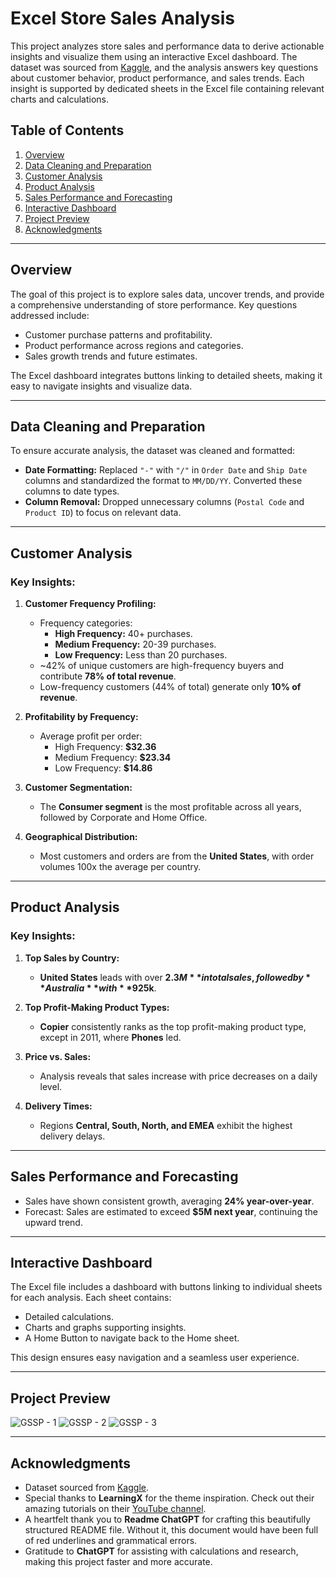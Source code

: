 # Excel Store Sales Analysis

This project analyzes store sales and performance data to derive actionable insights and visualize them using an interactive Excel dashboard. The dataset was sourced from [Kaggle](https://www.kaggle.com/datasets/apoorvaappz/global-super-store-dataset), and the analysis answers key questions about customer behavior, product performance, and sales trends. Each insight is supported by dedicated sheets in the Excel file containing relevant charts and calculations.

## Table of Contents
1. [Overview](#overview)
2. [Data Cleaning and Preparation](#data-cleaning-and-preparation)
3. [Customer Analysis](#customer-analysis)
4. [Product Analysis](#product-analysis)
5. [Sales Performance and Forecasting](#sales-performance-and-forecasting)
6. [Interactive Dashboard](#interactive-dashboard)
7. [Project Preview](#project-preview)
8. [Acknowledgments](#acknowledgments)


---

## Overview

The goal of this project is to explore sales data, uncover trends, and provide a comprehensive understanding of store performance. Key questions addressed include:
- Customer purchase patterns and profitability.
- Product performance across regions and categories.
- Sales growth trends and future estimates.

The Excel dashboard integrates buttons linking to detailed sheets, making it easy to navigate insights and visualize data.

---

## Data Cleaning and Preparation

To ensure accurate analysis, the dataset was cleaned and formatted:
- **Date Formatting:** Replaced `"-"` with `"/"` in `Order Date` and `Ship Date` columns and standardized the format to `MM/DD/YY`. Converted these columns to date types.
- **Column Removal:** Dropped unnecessary columns (`Postal Code` and `Product ID`) to focus on relevant data.

---

## Customer Analysis

### Key Insights:
1. **Customer Frequency Profiling:**
   - Frequency categories:
     - **High Frequency:** 40+ purchases.
     - **Medium Frequency:** 20-39 purchases.
     - **Low Frequency:** Less than 20 purchases.
   - ~42% of unique customers are high-frequency buyers and contribute **78% of total revenue**.
   - Low-frequency customers (44% of total) generate only **10% of revenue**.

2. **Profitability by Frequency:**
   - Average profit per order:
     - High Frequency: **$32.36**
     - Medium Frequency: **$23.34**
     - Low Frequency: **$14.86**

3. **Customer Segmentation:**
   - The **Consumer segment** is the most profitable across all years, followed by Corporate and Home Office.

4. **Geographical Distribution:**
   - Most customers and orders are from the **United States**, with order volumes 100x the average per country.

---

## Product Analysis

### Key Insights:
1. **Top Sales by Country:**
   - **United States** leads with over **$2.3M** in total sales, followed by **Australia** with **$925k**.

2. **Top Profit-Making Product Types:**
   - **Copier** consistently ranks as the top profit-making product type, except in 2011, where **Phones** led.

3. **Price vs. Sales:**
   - Analysis reveals that sales increase with price decreases on a daily level.

4. **Delivery Times:**
   - Regions **Central, South, North, and EMEA** exhibit the highest delivery delays.

---

## Sales Performance and Forecasting

- Sales have shown consistent growth, averaging **24% year-over-year**.
- Forecast: Sales are estimated to exceed **$5M next year**, continuing the upward trend.

---

## Interactive Dashboard

The Excel file includes a dashboard with buttons linking to individual sheets for each analysis. Each sheet contains:
- Detailed calculations.
- Charts and graphs supporting insights.
- A Home Button to navigate back to the Home sheet.

This design ensures easy navigation and a seamless user experience.

---

## Project Preview
![GSSP - 1](https://github.com/user-attachments/assets/52d55b6f-e08f-49ef-aff3-ceb71a2498d3)
![GSSP - 2](https://github.com/user-attachments/assets/2b68e497-5621-4210-bba5-07f30c1f44c5)
![GSSP - 3](https://github.com/user-attachments/assets/5ca3f1c9-d45d-4862-94d6-9241ee8d5407)

---

## Acknowledgments

- Dataset sourced from [Kaggle](https://www.kaggle.com/datasets/apoorvaappz/global-super-store-dataset).
- Special thanks to **LearningX** for the theme inspiration. Check out their amazing tutorials on their [YouTube channel](https://www.youtube.com/@LearningXOnline).
- A heartfelt thank you to **Readme ChatGPT** for crafting this beautifully structured README file. Without it, this document would have been full of red underlines and grammatical errors.
- Gratitude to **ChatGPT** for assisting with calculations and research, making this project faster and more accurate.
